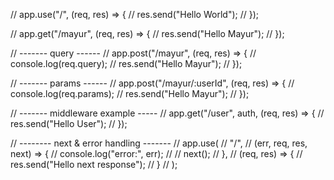 // app.use("/", (req, res) => {
//   res.send("Hello World");
// });

// app.get("/mayur", (req, res) => {
//   res.send("Hello Mayur");
// });

// ------- query ------
// app.post("/mayur", (req, res) => {
//   console.log(req.query);
//   res.send("Hello Mayur");
// });

// ------- params ------
// app.post("/mayur/:userId", (req, res) => {
//   console.log(req.params);
//   res.send("Hello Mayur");
// });

// ------- middleware example -----
// app.get("/user", auth, (req, res) => {
//   res.send("Hello User");
// });

// -------- next & error handling -------
// app.use(
//   "/",
//   (err, req, res, next) => {
//     console.log("error:", err);
//     // next();
//   },
//   (req, res) => {
//     res.send("Hello next response");
//   }
// );